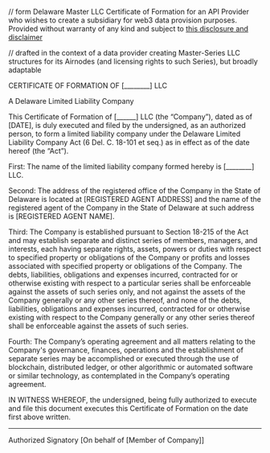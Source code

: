 // form Delaware Master LLC Certificate of Formation for an API Provider who wishes to create a subsidiary for web3 data provision purposes. Provided without warranty of any kind and subject to [this disclosure and disclaimer](https://github.com/ErichDylus/Open-Source-Law/blob/main/Disclosure.md)

// drafted in the context of a data provider creating Master-Series LLC structures for its Airnodes (and licensing rights to such Series), but broadly adaptable

CERTIFICATE OF FORMATION OF [________] LLC

A Delaware Limited Liability Company


This Certificate of Formation of [______] LLC (the “Company”), dated as of [DATE], is duly executed and filed by the undersigned, as an authorized person, to form a limited liability company under the Delaware Limited Liability Company Act (6 Del. C. 18-101 et seq.) as in effect as of the date hereof (the “Act”).

First: The name of the limited liability company formed hereby is [________] LLC.

Second: The address of the registered office of the Company in the State of Delaware is located at [REGISTERED AGENT ADDRESS] and the name of the registered agent of the Company in the State of Delaware at such address is [REGISTERED AGENT NAME].

Third: The Company is established pursuant to Section 18-215 of the Act and may establish separate and distinct series of members, managers, and interests, each having separate rights, assets, powers or duties with respect to specified property or obligations of the Company or profits and losses associated with specified property or obligations of the Company. The debts, liabilities, obligations and expenses incurred, contracted for or otherwise existing with respect to a particular series shall be enforceable against the assets of such series only, and not against the assets of the Company generally or any other series thereof, and none of the debts, liabilities, obligations and expenses incurred, contracted for or otherwise existing with respect to the Company generally or any other series thereof shall be enforceable against the assets of such series.

Fourth: The Company’s operating agreement and all matters relating to the Company's governance, finances, operations and the establishment of separate series may be accomplished or executed through the use of blockchain, distributed ledger, or other algorithmic or automated software or similar technology, as contemplated in the Company’s operating agreement. 

IN WITNESS WHEREOF, the undersigned, being fully authorized to execute and file this document executes this Certificate of Formation on the date first above written.


______________________
Authorized Signatory
[On behalf of [Member of Company]]
